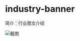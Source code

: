 # industry-banner

简介：行业图文介绍

![截图](https://img.alicdn.com/tfs/TB1lj3RteuSBuNjy1XcXXcYjFXa-2868-468.png)
